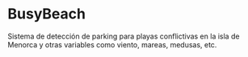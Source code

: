 # BusyBeach
Sistema de detección de parking para playas conflictivas en la isla de Menorca y otras variables como viento, mareas, medusas, etc. 
